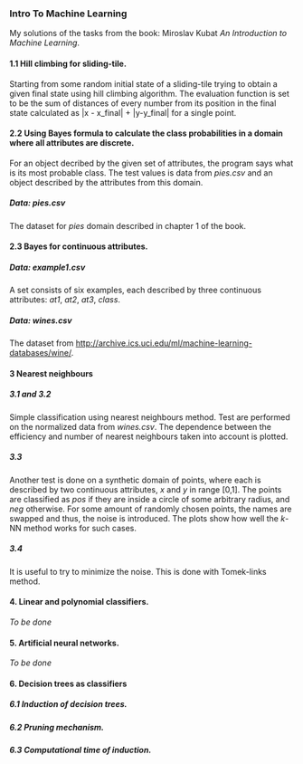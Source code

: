 ### Intro To Machine Learning
My solutions of the tasks from the book: Miroslav Kubat *An Introduction to Machine Learning*.
#### 1.1 Hill climbing for sliding-tile.
Starting from some random initial state of a sliding-tile trying to obtain a given final state using hill climbing algorithm.
The evaluation function is set to be the sum of distances of every number from its position in the final state calculated as
|x - x_final| + |y-y_final| for a single point.
#### 2.2 Using Bayes formula to calculate the class probabilities in a domain where all attributes are discrete.
For an object decribed by the given set of attributes, the program says what is its most probable class. The test values is data from *pies.csv* and an object described by the attributes from this domain. 
##### Data: *pies.csv*
The dataset for *pies* domain described in chapter 1 of the book.
#### 2.3 Bayes for continuous attributes.
##### Data: *example1.csv*
A set consists of six examples, each described by three continuous
attributes: *at1*, *at2*, *at3*, *class*. 
##### Data: *wines.csv* 
The dataset from http://archive.ics.uci.edu/ml/machine-learning-databases/wine/.
#### 3 Nearest neighbours
##### 3.1 and 3.2
Simple classification using nearest neighbours method. Test are performed on 
the normalized data from *wines.csv*. The dependence between the efficiency
and number of nearest neighbours taken into account is plotted.
##### 3.3
Another test is 
done on a synthetic domain of points, where each is described by two continuous 
attributes, *x* and *y* in range [0,1]. The points are classified as *pos* if they 
are inside a circle of some arbitrary radius, and *neg* otherwise. 
For some amount of randomly chosen points, the names are swapped and thus, the noise
is introduced. The plots show how well the *k*-NN method works for such cases.
##### 3.4 
It is useful to try to minimize the noise. This is done with Tomek-links method.
#### 4. Linear and polynomial classifiers.
*To be done*
#### 5. Artificial neural networks.
*To be done*
#### 6. Decision trees as classifiers
##### 6.1 Induction of decision trees.
##### 6.2 Pruning mechanism.
##### 6.3 Computational time of induction.


